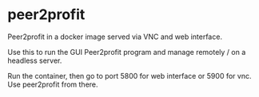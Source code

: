 # peer2profit
Peer2profit in a docker image served via VNC and web interface.

Use this to run the GUI Peer2profit program and manage remotely / on a headless server.

Run the container, then go to port 5800 for web interface or 5900 for vnc. Use peer2profit from there.
